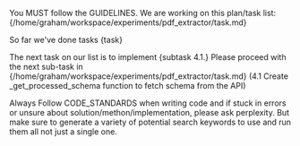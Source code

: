 You MUST follow the GUIDELINES. 
We are working on this plan/task list:
{/home/graham/workspace/experiments/pdf_extractor/task.md}

So far we've done tasks {task}

The next task on our list is to implement {subtask 4.1.}
Please proceed with the next sub-task in {/home/graham/workspace/experiments/pdf_extractor/task.md} (4.1 Create _get_processed_schema function to fetch schema from the API)

Always Follow CODE_STANDARDS when writing code and if stuck in errors or unsure about solution/methon/implementation, please ask perplexity. But make sure to generate a variety of potential search keywords to use and run them all not just a single one.

